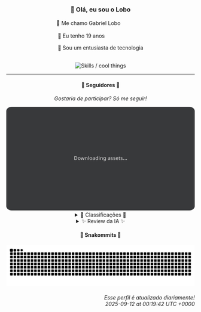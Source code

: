 <div align="center">
  <h3>👋 Olá, eu sou o Lobo</h3>
  
  <p>🐺 Me chamo Gabriel Loboㅤㅤㅤㅤㅤ</p>
  <p>🧔 Eu tenho 19 anosㅤㅤㅤㅤㅤㅤㅤㅤ</p>
  <p>🧠 Sou um entusiasta de tecnologia</p>

  <br/>

  <img width="600" alt="Skills / cool things" src="https://skills-icons.vercel.app/api/icons?i=python,md,html,css,js,github,git,vscode,linux,node,ts,sass,react,vite,vercel,lottie,ionic,capacitor,zustand,framer,firebase,arduino,godot,tailwind,shadcnui,lucide,zorinos,pnpm,reactnative&perline=14" />
</div>

<hr />

<div align="center">
    <h4>👤 Seguidores 👤</h4>
    <p><i>Gostaria de participar? Só me seguir!</i></p>
    <img width="600" src=".github/assets/cards/top3.svg" alt="Top 3 followers contributors (monthly)" />
    <details>
    <summary>🏅 Classificações 🏅</summary>
    <br/>
    <table>
        <thead>
            <tr align="center">
                <th>Posição</th>
                <th>Seguidor</th>
                <th>Contribuições</th>
            </tr>
        </thead>
        <tbody>
            <tr align="center">
                <td>1°</td>
                <td><a href="https://github.com/jeanfbrito">Jean Brito</a></td>
                <td>226 ctr.</td>
            </tr>
            <tr align="center">
                <td>2°</td>
                <td><a href="https://github.com/danko-nobre">Danilo Nobre</a></td>
                <td>136 ctr.</td>
            </tr>
            <tr align="center">
                <td>3°</td>
                <td><a href="https://github.com/EvertonMJunior">Everton Marcelino Jr.</a></td>
                <td>113 ctr.</td>
            </tr>
            <tr align="center">
                <td>4°</td>
                <td><a href="https://github.com/felipegueller">Felipe Gueller</a></td>
                <td>76 ctr.</td>
            </tr>
            <tr align="center">
                <td>5°</td>
                <td><a href="https://github.com/wTechnoo">Cézar</a></td>
                <td>68 ctr.</td>
            </tr>
            <tr align="center">
                <td>6°</td>
                <td><a href="https://github.com/cookieukw">CookieUkw</a></td>
                <td>55 ctr.</td>
            </tr>
            <tr align="center">
                <td>7°</td>
                <td><a href="https://github.com/RafaZeero">Rafael Lima de Morais</a></td>
                <td>49 ctr.</td>
            </tr>
            <tr align="center">
                <td>8°</td>
                <td><a href="https://github.com/Cr-Israel">Carlos Israel</a></td>
                <td>37 ctr.</td>
            </tr>
            <tr align="center">
                <td>9°</td>
                <td><a href="https://github.com/DeividSouSan">Deivid Souza Santana</a></td>
                <td>21 ctr.</td>
            </tr>
            <tr align="center">
                <td>10°</td>
                <td><a href="https://github.com/TopTrenDev">TopTrenDev</a></td>
                <td>11 ctr.</td>
            </tr>
        </tbody>
    </table>
    </details>
    <details>
    <summary>✨ Review da IA ✨</summary>
    <br/>
    <div align="justify"><p><b>Jean Brito</b>, ah, o primeiro lugar... com 226 contribuições. Parabéns por ser o menos pior. Imagino que o RocketChat esteja te pagando bem para tanto esforço, ou você realmente acredita que vai revolucionar a comunicação corporativa? E esse "detect-browsers" atualizado em 2024, hein? Clássico atemporal.</p>
<p><b>Danilo Nobre</b>, "Full-stack, Game dev e 3D Enthusiast". Que currículo inflado! 136 contribuições, ok. Mas vamos falar desse "moodle-profilefield_cpf" que não vê a luz do dia desde 2023.  E a Space Wizard Studios? Seu site deve ser tão mágico quanto o nome sugere.  <i>Boa sorte tentando transformar sua paixão em algo rentável.</i></p>
<p><b>Everton Marcelino Jr.</b>, 113 contribuições, nada mal. Mas vamos ser sinceros, você está apenas surfando na onda do TypeORM e do Flutter. E esse "authenticator-middleware"? Imagino que seja tão emocionante quanto parece. Continue assim, quem sabe um dia você cria algo que não dependa de 35 mil estrelas no GitHub para ser relevante.</p>
<p><b>Felipe Gueller</b>, 76 contribuições... Ah, espera, não há atividade recente.  Você está apenas existindo nesse ranking, não é?  Espero que seu bacharelado em Sistemas de Informações esteja te servindo para algo além de inflar o ego.  Volte quando tiver algo para mostrar.</p>
<p><b>Cézar</b>, 68 contribuições e nada de atividade recente.  Sério, qual o sentido de estar aqui?  Você é o tipo de pessoa que entra na academia e nunca usa o *voucher*.  Volte quando tiver algo além de promessas vazias para mostrar.</p>
<p><b>CookieUkw</b>, 55 contribuições. Godot te ama, mas será que alguém mais te nota? Esse "ChatStory" de 2022... imagino que seja tão interativo quanto assistir tinta secar. E o Vex-AI?  Ainda não dominou o mundo?  Continue tentando, talvez um dia sua IA consiga ter uma conversa mais interessante que a sua.</p>
<p><b>Rafael Lima de Morais</b>, 49 contribuições. "Go | Typescript | Rust | Vim".  Uau, que impressionante... no papel.  Seu "desires" para gerenciar listas de desejos é a epítome da inovação.  E esse livro sobre "Advanced Python Programming"?  Espero que você realmente saiba do que está falando.</p>
<p><b>Carlos Israel</b>, 37 contribuições. Outro "apaixonado por tecnologia".  Seu "Forum-Nest-DDD" parece tão divertido quanto ler a documentação do NestJS. E o "Telegram-Downloader-Bot"?  Sério?  Você está usando suas habilidades para baixar conteúdo ilegal?  Que visão.</p>
<p><b>Deivid Souza Santana</b>, 21 contribuições.  "Apaixonado por desenvolvimento back-end".  Seu "Taskmaster" em Flask parece... funcional.  E o "ReceitasGov"?  Parabéns por automatizar a burocracia brasileira.  Continue assim, quem sabe um dia você consegue fazer algo que realmente resolva um problema de verdade.</p>
<p><b>TopTrenDev</b>, 11 contribuições. "Full-Stack & Blockchain Developer".  Solana, Bitcoin, Ethereum...  Você atirou para todos os lados, não foi?  Com 11 contribuições, duvido que você seja especialista em alguma coisa além de *buzzwords*.  Mas ei, pelo menos você está na moda.</p>
<p><b>Filipe Deschamps</b>, 7 contribuições. Ah, o guru da programação!  Seu curso.dev está te impedindo de contribuir mais?  Ainda bem que o "doom-fire-algorithm" ainda te rende uns pontinhos de vez em quando.  Continue vendendo ilusão de competência, parece que está funcionando.</p>
</div>
    </details>
</div>

<div align="center">
  <h4>🐍 Snakommits 🐍</h4>
    <picture>
      <source media="(prefers-color-scheme: dark)" srcset="https://raw.githubusercontent.com/Lobooooooo14/Lobooooooo14/snake-output/snake-dark.svg">
      <source media="(prefers-color-scheme: light)" srcset="https://raw.githubusercontent.com/Lobooooooo14/Lobooooooo14/snake-output/snake-light.svg">
      <img alt="github contribution grid snake animation" src="https://raw.githubusercontent.com/Lobooooooo14/Lobooooooo14/snake-output/snake-light.svg">
    </picture>
</div>

<h6 align="right">
  Esse perfil é atualizado diariamente!<br/> <i>2025-09-12 at 00:19:42 UTC +0000</i>
<h6>